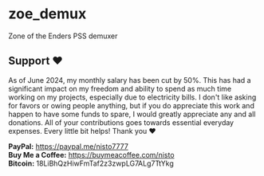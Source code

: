 # zoe_demux
Zone of the Enders PSS demuxer

## Support ❤️

As of June 2024, my monthly salary has been cut by 50%. This has had a significant impact on my freedom and ability to spend as much time working on my projects, especially due to electricity bills. I don't like asking for favors or owing people anything, but if you do appreciate this work and happen to have some funds to spare, I would greatly appreciate any and all donations. All of your contributions goes towards essential everyday expenses. Every little bit helps! Thank you ❤️

**PayPal:** https://paypal.me/nisto7777  
**Buy Me a Coffee:** https://buymeacoffee.com/nisto  
**Bitcoin:** 18LiBhQzHiwFmTaf2z3zwpLG7ALg7TtYkg
